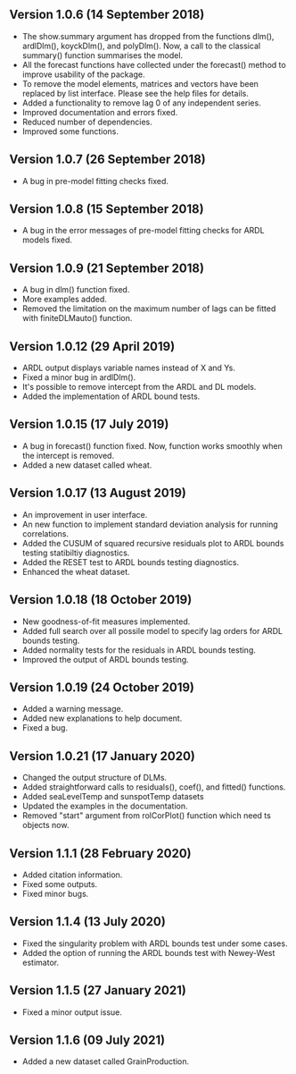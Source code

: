 ## Version 1.0.6 (14 September 2018)
  * The show.summary argument has dropped from the functions dlm(), ardlDlm(), koyckDlm(), and polyDlm(). Now, a call to the classical summary() function summarises the model.
  * All the forecast functions have collected under the forecast() method to improve usability of the package.
  * To remove the model elements, matrices and vectors have been replaced by list interface. Please see the help files for details.
  * Added a functionality to remove lag 0 of any independent series.
  * Improved documentation and errors fixed.
  * Reduced number of dependencies.
  * Improved some functions.

## Version 1.0.7 (26 September 2018)
  * A bug in pre-model fitting checks fixed.

## Version 1.0.8 (15 September 2018)
* A bug in the error messages of pre-model fitting checks for ARDL models fixed.

## Version 1.0.9 (21 September 2018)
* A bug in dlm() function fixed.
* More examples added.
* Removed the limitation on the maximum number of lags can be fitted with finiteDLMauto() function.

## Version 1.0.12 (29 April 2019)
* ARDL output displays variable names instead of X and Ys.
* Fixed a minor bug in ardlDlm().
* It's possible to remove intercept from the ARDL and DL models.
* Added the implementation of ARDL bound tests.

## Version 1.0.15 (17 July 2019)
* A bug in forecast() function fixed. Now, function works smoothly when the intercept is removed.
* Added a new dataset called wheat.

## Version 1.0.17 (13 August 2019)
* An improvement in user interface.
* An new function to implement standard deviation analysis for running correlations.
* Added the CUSUM of squared recursive residuals plot to ARDL bounds testing statibiltiy diagnostics.
* Added the RESET test to ARDL bounds testing diagnostics.
* Enhanced the wheat dataset.

## Version 1.0.18 (18 October 2019)
* New goodness-of-fit measures implemented.
* Added full search over all possile model to specify lag orders for ARDL bounds testing.
* Added normality tests for the residuals in ARDL bounds testing.
* Improved the output of ARDL bounds testing.

## Version 1.0.19 (24 October 2019)
* Added a warning message.
* Added new explanations to help document.
* Fixed a bug. 

## Version 1.0.21 (17 January 2020)
* Changed the output structure of DLMs.
* Added straightforward calls to residuals(), coef(), and fitted() functions.
* Added seaLevelTemp and sunspotTemp datasets
* Updated the examples in the documentation.
* Removed "start" argument from rolCorPlot() function which need ts objects now.

## Version 1.1.1 (28 February 2020)
* Added citation information.
* Fixed some outputs.
* Fixed minor bugs.

## Version 1.1.4 (13 July 2020)
* Fixed the singularity problem with ARDL bounds test under some cases.
* Added the option of running the ARDL bounds test with Newey-West estimator.

## Version 1.1.5 (27 January 2021)
* Fixed  a minor output issue.

## Version 1.1.6 (09 July 2021)
* Added a new dataset called GrainProduction.

